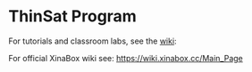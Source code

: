 # ThinSat Program

For tutorials and classroom labs, see the [wiki](https://github.com/nickcounts/ThinSat-Program/wiki):

For official XinaBox wiki see: https://wiki.xinabox.cc/Main_Page 
